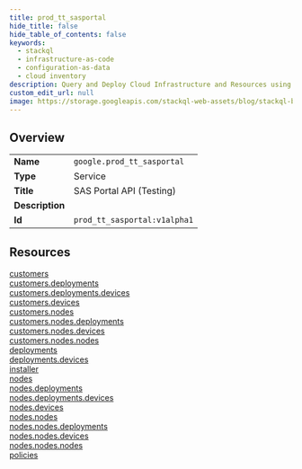 ```yaml
---
title: prod_tt_sasportal
hide_title: false
hide_table_of_contents: false
keywords:
  - stackql
  - infrastructure-as-code
  - configuration-as-data
  - cloud inventory
description: Query and Deploy Cloud Infrastructure and Resources using SQL
custom_edit_url: null
image: https://storage.googleapis.com/stackql-web-assets/blog/stackql-blog-post-featured-image.png
---
```

  
    

## Overview
<table><tbody>
<tr><td><b>Name</b></td><td><code>google.prod_tt_sasportal</code></td></tr>
<tr><td><b>Type</b></td><td>Service</td></tr>
<tr><td><b>Title</b></td><td>SAS Portal API (Testing)</td></tr>
<tr><td><b>Description</b></td><td></td></tr>
<tr><td><b>Id</b></td><td><code>prod_tt_sasportal:v1alpha1</code></td></tr>
</tbody></table>

## Resources
<div class="row">
<div class="providerDocColumn">
<a href="/providers/google/prod_tt_sasportal/customers/">customers</a><br />
<a href="/providers/google/prod_tt_sasportal/customers.deployments/">customers.deployments</a><br />
<a href="/providers/google/prod_tt_sasportal/customers.deployments.devices/">customers.deployments.devices</a><br />
<a href="/providers/google/prod_tt_sasportal/customers.devices/">customers.devices</a><br />
<a href="/providers/google/prod_tt_sasportal/customers.nodes/">customers.nodes</a><br />
<a href="/providers/google/prod_tt_sasportal/customers.nodes.deployments/">customers.nodes.deployments</a><br />
<a href="/providers/google/prod_tt_sasportal/customers.nodes.devices/">customers.nodes.devices</a><br />
<a href="/providers/google/prod_tt_sasportal/customers.nodes.nodes/">customers.nodes.nodes</a><br />
<a href="/providers/google/prod_tt_sasportal/deployments/">deployments</a><br />
<a href="/providers/google/prod_tt_sasportal/deployments.devices/">deployments.devices</a><br />
</div>
<div class="providerDocColumn">
<a href="/providers/google/prod_tt_sasportal/installer/">installer</a><br />
<a href="/providers/google/prod_tt_sasportal/nodes/">nodes</a><br />
<a href="/providers/google/prod_tt_sasportal/nodes.deployments/">nodes.deployments</a><br />
<a href="/providers/google/prod_tt_sasportal/nodes.deployments.devices/">nodes.deployments.devices</a><br />
<a href="/providers/google/prod_tt_sasportal/nodes.devices/">nodes.devices</a><br />
<a href="/providers/google/prod_tt_sasportal/nodes.nodes/">nodes.nodes</a><br />
<a href="/providers/google/prod_tt_sasportal/nodes.nodes.deployments/">nodes.nodes.deployments</a><br />
<a href="/providers/google/prod_tt_sasportal/nodes.nodes.devices/">nodes.nodes.devices</a><br />
<a href="/providers/google/prod_tt_sasportal/nodes.nodes.nodes/">nodes.nodes.nodes</a><br />
<a href="/providers/google/prod_tt_sasportal/policies/">policies</a><br />
</div>
</div>
